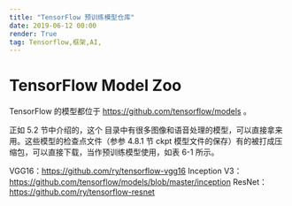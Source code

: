 ```yaml
---
title: "TensorFlow 预训练模型仓库"
date: 2019-06-12 00:00
render: True 
tag: Tensorflow,框架,AI,
---
```


# TensorFlow Model Zoo 
TensorFlow 的模型都位于 https://github.com/tensorflow/models 。

正如 5.2 节中介绍的，这个 目录中有很多图像和语音处理的模型，可以直接拿来用。这些模型的检查点文件（参参 4.8.1 节 ckpt 模型文件的保存）有的被打成压缩包，可以直接下载，当作预训练模型使用，如表 6-1 所示。

VGG16：https://github.com/ry/tensorflow-vgg16
Inception V3：https://github.com/tensorflow/models/blob/master/inception
ResNet：https://github.com/ry/tensorflow-resnet
